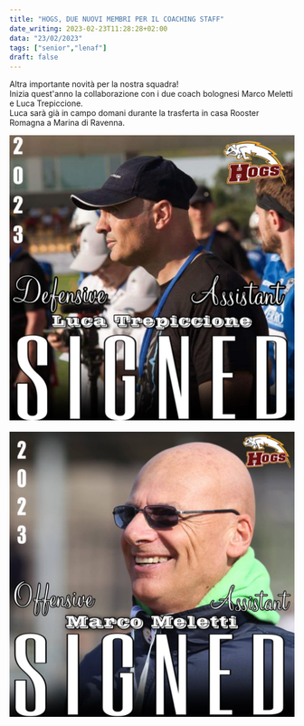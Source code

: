 ```yaml
---
title: "HOGS, DUE NUOVI MEMBRI PER IL COACHING STAFF"
date_writing: 2023-02-23T11:28:28+02:00
data: "23/02/2023"
tags: ["senior","lenaf"]
draft: false
---
```


Altra importante novità per la nostra squadra!  
Inizia quest'anno la collaborazione con i due coach bolognesi Marco Meletti e Luca Trepiccione.  
Luca sarà già in campo domani durante la trasferta in casa Rooster Romagna a Marina di Ravenna.

<center>
<img class="articolo" src="../img/2023/coach_trepiccione.jpg">
</center>
<br />
<center>
<img class="articolo" src="../img/2023/coach_meletti.jpg">
</center>

  

  